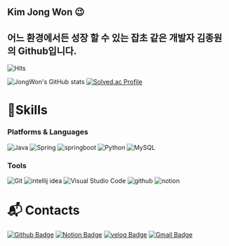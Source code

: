 ## Kim Jong Won 😉

어느 환경에서든 성장 할 수 있는 잡초 같은 개발자 김종원의 Github입니다.
---
![Hits](https://hits.seeyoufarm.com/api/count/incr/badge.svg?url=https%3A%2F%2Fgithub.com%2FBellOne4222&count_bg=%23FFDAC7&title_bg=%23FFADAD&icon=&icon_color=%23E7E7E7&title=visitors&edge_flat=false)

![JongWon's GitHub stats](https://github-readme-stats.vercel.app/api?username=BellOne4222&show_icons=true&theme=radical)
[![Solved.ac Profile](http://mazassumnida.wtf/api/v2/generate_badge?boj=kjw4222)](https://solved.ac/kjw4222/)

# 💪Skills

### Platforms & Languages

![Java](https://img.shields.io/badge/Java-007396.svg?&style=for-the-badge&logo=Java&logoColor=white)
![Spring](https://img.shields.io/badge/Spring-6DB33F.svg?&style=for-the-badge&logo=Spring&logoColor=white)
![springboot](https://img.shields.io/badge/springboot-6DB33F.svg?&style=for-the-badge&logo=springboot&logoColor=white)
![Python](https://img.shields.io/badge/Python-3776AB.svg?&style=for-the-badge&logo=Python&logoColor=white)
![MySQL](https://img.shields.io/badge/MySQL-4479A1.svg?&style=for-the-badge&logo=MySQL&logoColor=white)

### Tools

![Git](https://img.shields.io/badge/Git-F05032.svg?&style=for-the-badge&logo=Git&logoColor=white)
![intellij idea](https://img.shields.io/badge/intellijidea-000000.svg?&style=for-the-badge&logo=intellijidea&logoColor=white)
![Visual Studio Code](https://img.shields.io/badge/Visual%20Studio%20Code-007ACC.svg?&style=for-the-badge&logo=Visual%20Studio%20Code&logoColor=white)
![github](https://img.shields.io/badge/github-181717.svg?&style=for-the-badge&logo=github&logoColor=white)
![notion](https://img.shields.io/badge/notion-000000.svg?&style=for-the-badge&logo=notion&logoColor=white)

# :mailbox_with_mail: Contacts

[![Github Badge](http://img.shields.io/badge/-Github-black?style=flat-square&logo=github&link=https://github.com/BellOne4222/)](https://github.com/BellOne4222/)
[![Notion Badge](https://img.shields.io/badge/notion-000000?style=flat-square&logo=notion&logoColor=white&link=https://www.notion.so/Spring-f11414a863e746ab9a4a68e11b97be43)](https://www.notion.so/Spring-f11414a863e746ab9a4a68e11b97be43)
[![velog Badge](http://img.shields.io/badge/-velog-black?style=flat-square&logo=velog&link=https://velog.io/@kjw4222)](https://velog.io/@kjw4222)
[![Gmail Badge](https://img.shields.io/badge/Gmail-d14836?style=flat-square&logo=Gmail&logoColor=white&link=mailto:kng05310@a.ut.ac.kr)](mailto:kng05310@a.ut.ac.kr)
